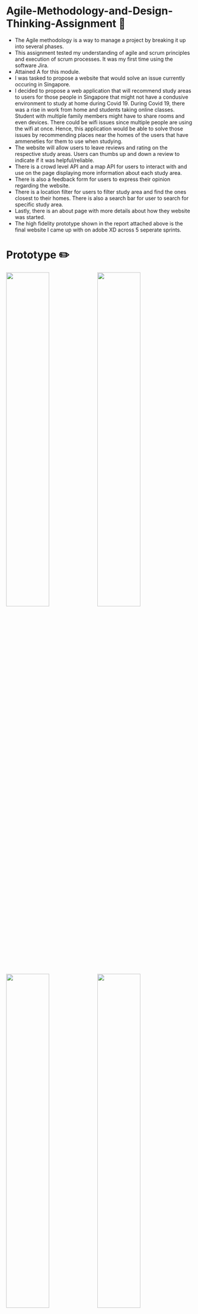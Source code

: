 # Agile-Methodology-and-Design-Thinking-Assignment 🤝
  - The Agile methodology is a way to manage a project by breaking it up into several phases.
  - This assignment tested my understanding of agile and scrum principles and execution of scrum processes. It was my first time using the software Jira.
  - Attained A for this module. 
  - I was tasked to propose a website that would solve an issue currently occuring in Singapore. 
  - I decided to propose a web application that will recommend study areas to users for those people in Singapore that might not have a condusive environment to study at home during Covid 19. During Covid 19, there was a rise in work from home and students taking online classes. Student with multiple family members might have to share rooms and even devices. There could be wifi issues since multiple people are using the wifi at once. Hence, this application would be able to solve those issues by recommending places near the homes of the users that have ammeneties for them to use when studying. 
  - The website will allow users to leave reviews and rating on the respective study areas. Users can thumbs up and down a review to indicate if it was helpful/reliable. 
  - There is a  crowd level API and a map API for users to interact with and use on the page displaying more information about each study area. 
  - There is also a feedback form for users to express their opinion regarding the website.
  - There is a location filter for users to filter study area and find the ones closest to their homes. There is also a search bar for user to search for specific study area.
  -  Lastly, there is an about page with more details about how they website was started.
  - The high fidelity prototype shown in the report attached above is the final website I came up with on adobe XD across 5 seperate sprints.

 # Prototype ✏️
  <p float="left">
  <img src="https://github.com/carolyn2004/Agile-Methodology-and-Design-Thinking-Assignment/assets/100062535/c8778ce1-29a1-4a37-bd0b-a79619c7465e" width="48%" />
  <img src="https://github.com/carolyn2004/Agile-Methodology-and-Design-Thinking-Assignment/assets/100062535/3eedad3b-41fb-4e83-bc18-5839b0fd62fd" width="48%" /> 
</p>

<p float="left">
  <img src="https://github.com/carolyn2004/Agile-Methodology-and-Design-Thinking-Assignment/assets/100062535/6da6a76f-e023-4bf8-91cc-d3fef797b785" width="48%" />
  <img src="https://github.com/carolyn2004/Agile-Methodology-and-Design-Thinking-Assignment/assets/100062535/aef5f246-abc7-4b52-8513-ce3a45c3c9e5" width="48%" /> 
</p>

 <p float="left">
  <img src="https://github.com/carolyn2004/Agile-Methodology-and-Design-Thinking-Assignment/assets/100062535/1b03ff29-6ab6-479b-9078-a5a61fbd4a23" width="49%" />
  <img src="https://github.com/carolyn2004/Agile-Methodology-and-Design-Thinking-Assignment/assets/100062535/96ede2cc-f14b-41fc-ae92-4ea4692ac6eb" width="49%" /> 
</p>
 



 
 

